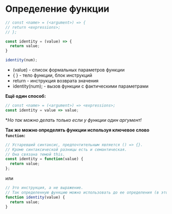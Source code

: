 # Определение функции

```js
// const <name> = (<argument>) => {
// return <expressions>;
// };

const identity = (value) => {
  return value;
}

identity(num);
```
* (value) - список формальных параметров функции
* { } - тело функции, блок инструкций
* return - инструкция возврата значения
* identity(num); - вызов функции с фактическими параметрами

**Ещё один способ:**

```js
// const <name> = (<argument>) => <expressions>;
const identity = value => value;
```
**Но так можно делать только если у функции один аргумент!*

**Так же можно определять функции используя ключевое слово `function`:**

```js
// Устаревший синтаксис, предпочтительным является () => {}.
// Кроме синтаксической разницы есть и семантическая.
// Она связана темой this.
const identity = function(value) {
  return value;
};
```
или

```js
// Это инструкция, а не выражение.
// Так определенную функцию можно использовать до ее определения (в этом же файле).
function identity(value) {
  return value;
}
```
